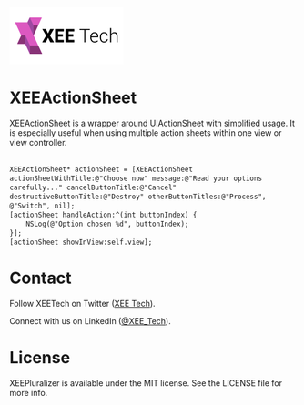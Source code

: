 ![Alt text](/images/xee_01.png)

XEEActionSheet
==============

XEEActionSheet is a wrapper around UIActionSheet with simplified usage. It is especially useful when using multiple action sheets within one view or view controller.


```objc

XEEActionSheet* actionSheet = [XEEActionSheet actionSheetWithTitle:@"Choose now" message:@"Read your options carefully..." cancelButtonTitle:@"Cancel" destructiveButtonTitle:@"Destroy" otherButtonTitles:@"Process", @"Switch", nil];
[actionSheet handleAction:^(int buttonIndex) {
    NSLog(@"Option chosen %d", buttonIndex);
}];
[actionSheet showInView:self.view];

```


Contact
================

Follow XEETech on Twitter (<a href="https://twitter.com/XEE_Tech">XEE Tech</a>).

Connect with us on LinkedIn (<a href="http://www.linkedin.com/company/xee-tech">@XEE_Tech</a>).


License
================
XEEPluralizer is available under the MIT license. See the LICENSE file for more info.
